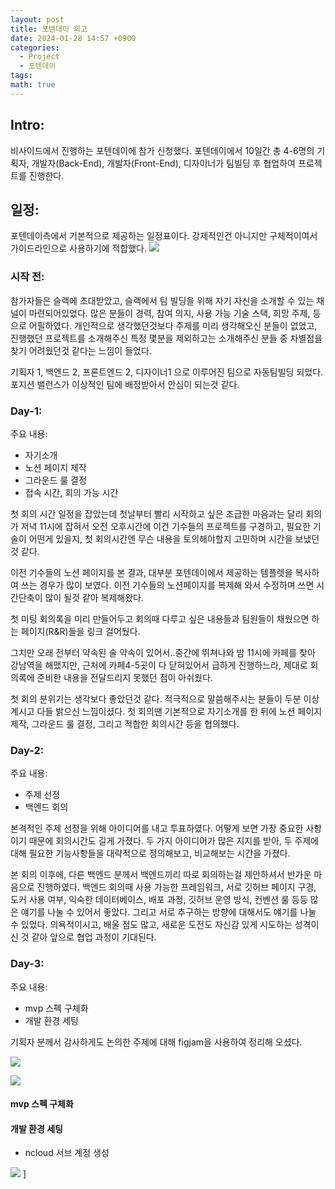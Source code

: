 ```yaml
---
layout: post
title: 포텐데이 회고
date: 2024-01-28 14:57 +0900
categories:
  - Project
  - 포텐데이
tags: 
math: true
---
```

## Intro: 

비사이드에서 진행하는 포텐데이에 참가 신청했다. 포텐데이에서 10일간 총 4-6명의 기획자, 개발자(Back-End), 개발자(Front-End), 디자이너가 팀빌딩 후 협업하여 프로젝트를 진행한다.

## 일정:
포텐데이측에서 기본적으로 제공하는 일정표이다. 강제적인건 아니지만 구체적이여서 가이드라인으로 사용하기에 적합했다.
![](https://i.imgur.com/OhjRI0a.png)

### 시작 전:
참가자들은 슬랙에 초대받았고, 슬랙에서 팀 빌딩을 위해 자기 자신을 소개할 수 있는 채널이 마련되어있었다. 많은 분들이 경력, 참여 의지, 사용 가능 기술 스택, 희망 주제, 등으로 어필하였다. 개인적으로 생각했던것보다 주제를 미리 생각해오신 분들이 없었고, 진행했던 프로젝트를 소개해주신 특정 몇분을 제외하고는 소개해주신 분들 중 차별점을 찾기 어려웠던것 같다는 느낌이 들었다.

기획자 1, 백엔드 2, 프론트엔드 2, 디자이너1 으로 이루어진 팀으로 자동팀빌딩 되었다. 포지션 밸런스가 이상적인 팀에 배정받아서 안심이 되는것 같다.
### Day-1:
주요 내용:
- 자기소개
- 노션 페이지 제작
- 그라운드 룰 결정
- 접속 시간, 회의 가능 시간

첫 회의 시간 일정을 잡았는데 첫날부터 빨리 시작하고 싶은 조급한 마음과는 달리 회의가 저녁 11시에 잡혀서 오전 오후시간에 이건 기수들의 프로젝트를 구경하고, 필요한 기술이 어떤게 있을지, 첫 회의시간엔 무슨 내용을 토의해야할지 고민하며 시간을 보냈던것 같다.

이전 기수들의 노션 페이지를 본 결과, 대부분 포텐데이에서 제공하는 템플렛을 복사하여 쓰는 경우가 많이 보였다. 이전 기수들의 노션페이지를 복제해 와서 수정하며 쓰면 시간단축이 많이 될것 같아 복제해왔다.

첫 미팅 회의록을 미리 만들어두고 회의때 다루고 싶은 내용들과 팀원들이 채웠으면 하는 페이지(R&R)들을 링크 걸어뒀다.

그치만 오래 전부터 약속된 술 약속이 있어서..중간에 뛰쳐나와 밤 11시에 카페를 찾아 강남역을 해맸지만, 근처에 카페4-5곳이 다 닫혀있어서 급하게 진행하느라, 제대로 회의록에 준비한 내용을 전달드리지 못했던 점이 아쉬웠다.

첫 회의 분위기는 생각보다 좋았던것 같다. 적극적으로 말씀해주시는 분들이 두분 이상 계시고 다들 밝으신 느낌이셨다. 첫 회의땐 기본적으로 자기소개를 한 뒤에 노션 페이지 제작, 그라운드 룰 결정, 그리고 적합한 회의시간 등을 협의했다.


### Day-2:
주요 내용:
- 주제 선정
- 백엔드 회의

본격적인 주제 선정을 위해 아이디어를 내고 투표하였다. 어떻게 보면 가장 중요한 사항이기 때문에 회의시간도 길게 가졌다. 두 가지 아이디어가 많은 지지를 받아, 두 주제에 대해 필요한 기능사항들을 대략적으로 정의해보고, 비교해보는 시간을 가졌다. 

본 회의 이후에, 다른 백엔드 분께서 백엔드끼리 따로 회의하는걸 제안하셔서 반가운 마음으로 진행하였다. 
백엔드 회의때 사용 가능한 프레임워크, 서로 깃허브 페이지 구경, 도커 사용 여부, 익숙한 데이터베이스, 배포 과정, 깃허브 운영 방식, 컨벤션 룰 등등 많은 얘기를 나눌 수 있어서 좋았다. 그리고 서로 추구하는 방향에 대해서도 얘기를 나눌 수 있었다. 의욕적이시고, 배울 점도 많고, 새로운 도전도 자신감 있게 시도하는 성격이신 것 같아 앞으로 협업 과정이 기대된다. 

### Day-3:
주요 내용:
- mvp 스펙 구체화
- 개발 환경 세팅


기획자 분께서 감사하게도 논의한 주제에 대해 figjam을 사용하여 정리해 오셨다.

![](https://i.imgur.com/sR2t4Tc.png)

![](https://i.imgur.com/x787uZV.png)

#### mvp 스펙 구체화

#### 개발 환경 세팅
- ncloud 서브 계정 생성



![](https://i.imgur.com/0b0Fusp.png)
]